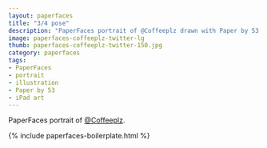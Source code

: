 ```yaml
---
layout: paperfaces
title: "3/4 pose"
description: "PaperFaces portrait of @Coffeeplz drawn with Paper by 53 on an iPad."
image: paperfaces-coffeeplz-twitter-lg
thumb: paperfaces-coffeeplz-twitter-150.jpg
category: paperfaces
tags: 
- PaperFaces
- portrait
- illustration
- Paper by 53
- iPad art
---
```


PaperFaces portrait of [@Coffeeplz](http://twitter.com/Coffeeplz).

{% include paperfaces-boilerplate.html %}